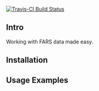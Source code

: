 
<!-- README.md is generated from README.Rmd. Please edit that file -->
[![Travis-CI Build Status](https://travis-ci.org/vadimus202/fars.svg?branch=master)](https://travis-ci.org/vadimus202/fars)

Intro
-----

Working with FARS data made easy.

Installation
------------

Usage Examples
--------------
